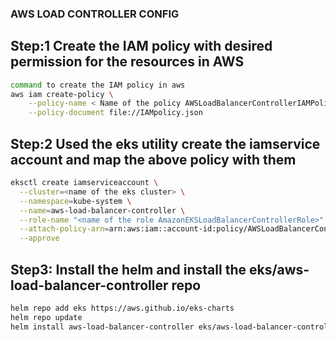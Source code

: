 ### AWS LOAD CONTROLLER CONFIG

## Step:1 Create the IAM policy with desired permission for the resources in AWS

```bash
command to create the IAM policy in aws 
aws iam create-policy \
    --policy-name < Name of the policy AWSLoadBalancerControllerIAMPolicy> \
    --policy-document file://IAMpolicy.json
```

## Step:2 Used the eks utility create the iamservice account and map the above policy with them

```bash
eksctl create iamserviceaccount \
  --cluster=<name of the eks cluster> \
  --namespace=kube-system \
  --name=aws-load-balancer-controller \
  --role-name "<name of the role AmazonEKSLoadBalancerControllerRole>" \
  --attach-policy-arn=arn:aws:iam::account-id:policy/AWSLoadBalancerControllerIAMPolicy \
  --approve
```

##  Step3: Install the helm and install the eks/aws-load-balancer-controller repo

```bash
helm repo add eks https://aws.github.io/eks-charts
helm repo update
helm install aws-load-balancer-controller eks/aws-load-balancer-controller  -n kube-system -f ../values.yml
```

